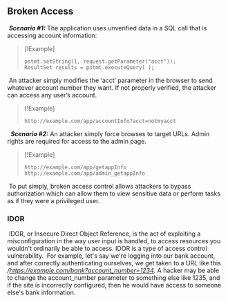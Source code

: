 ## Broken Access
​
***Scenario #1:*** The application uses unverified data in a SQL call that is accessing account information:
​

>[!Example]
>```
>pstmt.setString(1, request.getParameter("acct"));
>ResultSet results = pstmt.executeQuery( );
>```

​
An attacker simply modifies the ‘acct’ parameter in the browser to send whatever account number they want. If not properly verified, the attacker can access any user’s account.
​

>[!Example]
>```
>http://example.com/app/accountInfo?acct=notmyacct
>```

​
​
***Scenario #2:*** An attacker simply force browses to target URLs. Admin rights are required for access to the admin page.
​

>[!Example]
>```
>http://example.com/app/getappInfo
>http://example.com/app/admin_getappInfo
>```

​
To put simply, broken access control allows attackers to bypass authorization which can allow them to view sensitive data or perform tasks as if they were a privileged user.
​
​
### IDOR
​
IDOR, or Insecure Direct Object Reference, is the act of exploiting a misconfiguration in the way user input is handled, to access resources you wouldn't ordinarily be able to access. IDOR is a type of access control vulnerability.
​
For example, let's say we're logging into our bank account, and after correctly authenticating ourselves, we get taken to a URL like this */https://example.com/bank?account_number=1234*. A hacker may be able to change the account_number parameter to something else like 1235, and if the site is incorrectly configured, then he would have access to someone else's bank information.